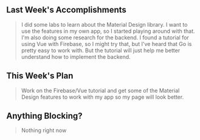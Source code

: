 ## Last Week's Accomplishments

> I did some labs to learn about the Material Design library. I want to use the features in my own app, so I started playing around with that. I'm also doing some research for the backend. I found a tutorial for using Vue with Firebase, so I might try that, but I've heard that Go is pretty easy to work with. But the tutorial will just help me better understand how to implement the backend.


## This Week's Plan

> Work on the Firebase/Vue tutorial and get some of the Material Design features to work with my app so my page will look better.

## Anything Blocking?

> Nothing right now